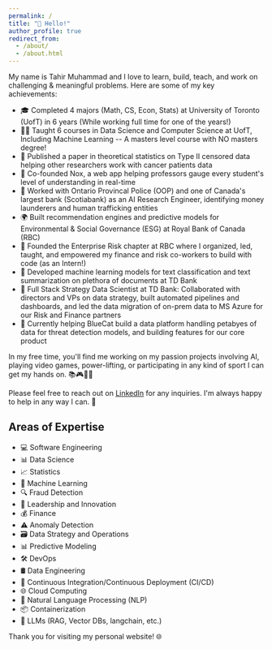 ```yaml
---
permalink: /
title: "👋 Hello!"
author_profile: true
redirect_from: 
  - /about/
  - /about.html
---
```


My name is Tahir Muhammad and I love to learn, build, teach, and work on challenging & meaningful problems. Here are some of my key achievements: 

- 🎓 Completed 4 majors (Math, CS, Econ, Stats) at University of Toronto (UofT) in 6 years (While working full time for one of the years!)
- 🧑‍🏫 Taught 6 courses in Data Science and Computer Science at UofT, Including Machine Learning -- A masters level course with NO masters degree!
- 📄 Published a paper in theoretical statistics on Type II censored data helping other researchers work with cancer patients data
- 🚀 Co-founded Nox, a web app helping professors gauge every student's level of understanding in real-time
- 👮 Worked with Ontario Provincal Police (OOP) and one of Canada's largest bank (Scotiabank) as an AI Research Engineer, identifying money launderers and human trafficking entities 
- 🌍 Built recommendation engines and predictive models for Environmental & Social Governance (ESG) at Royal Bank of Canada (RBC)
- 💼 Founded the Enterprise Risk chapter at RBC where I organized, led, taught, and empowered my finance and risk co-workers to build with code (as an Intern!)
- 🤖 Developed machine learning models for text classification and text summarization on plethora of documents at TD Bank
- 🏦 Full Stack Strategy Data Scientist at TD Bank: Collaborated with directors and VPs on data strategy, built automated pipelines and dashboards, and led the data migration of on-prem data to MS Azure for our Risk and Finance partners
- 🔧 Currently helping BlueCat build a data platform handling petabyes of data for threat detection models, and building features for our core product 


In my free time, you'll find me working on my passion projects involving AI, playing video games, power-lifting, or participating in any kind of sport I can get my hands on. 📚🎮💪🏀

Please feel free to reach out on [LinkedIn](https://www.linkedin.com/in/tahir-muhammad-7b534016b/) for any inquiries. I'm always happy to help in any way I can. 🤝

## Areas of Expertise

- 💻 Software Engineering
- 📊 Data Science
- 📈 Statistics
- 🤖 Machine Learning
- 🔍 Fraud Detection
- 🌟 Leadership and Innovation
- 💰 Finance
- ⚠️ Anomaly Detection
- 🗃️ Data Strategy and Operations
- 📊 Predictive Modeling
- 🛠️ DevOps
- 🛢️ Data Engineering
- 🔄 Continuous Integration/Continuous Deployment (CI/CD)
- 🌐 Cloud Computing
- 💬 Natural Language Processing (NLP)
- 📦 Containerization 
- 🤖 LLMs (RAG, Vector DBs, langchain, etc.)

Thank you for visiting my personal website! 🌐
